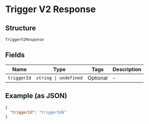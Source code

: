 
# Trigger V2 Response

## Structure

`TriggerV2Response`

## Fields

| Name | Type | Tags | Description |
|  --- | --- | --- | --- |
| `triggerId` | `string \| undefined` | Optional | - |

## Example (as JSON)

```json
{
  "triggerId": "triggerId6"
}
```

